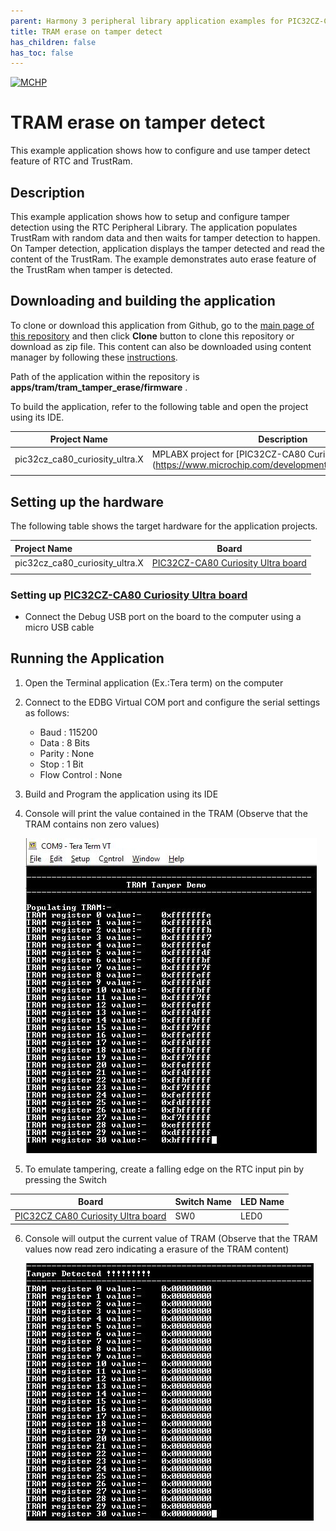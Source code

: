 ```yaml
---
parent: Harmony 3 peripheral library application examples for PIC32CZ-CA80 family
title: TRAM erase on tamper detect 
has_children: false
has_toc: false
---
```


[![MCHP](https://www.microchip.com/ResourcePackages/Microchip/assets/dist/images/logo.png)](https://www.microchip.com)

# TRAM erase on tamper detect

This example application shows how to configure and use tamper detect feature of RTC and TrustRam.

## Description

This example application shows how to setup and configure tamper detection using the RTC Peripheral Library. The application populates TrustRam with random data and then waits for tamper detection to happen. On Tamper detection, application displays the tamper detected and read the content of the TrustRam. The example demonstrates auto erase feature of the TrustRam when tamper is detected.

## Downloading and building the application

To clone or download this application from Github, go to the [main page of this repository](https://github.com/Microchip-MPLAB-Harmony/csp_apps_pic32cz_ca) and then click **Clone** button to clone this repository or download as zip file.
This content can also be downloaded using content manager by following these [instructions](https://github.com/Microchip-MPLAB-Harmony/contentmanager/wiki).

Path of the application within the repository is **apps/tram/tram_tamper_erase/firmware** .

To build the application, refer to the following table and open the project using its IDE.

| Project Name      | Description                                    |
| ----------------- | ---------------------------------------------- |
| pic32cz_ca80_curiosity_ultra.X  | MPLABX project for [PIC32CZ-CA80 Curiosity Ultra board](https://www.microchip.com/developmenttools/ProductDetails/ |
|||

## Setting up the hardware

The following table shows the target hardware for the application projects.

| Project Name| Board|
|:---------|:---------:|
| pic32cz_ca80_curiosity_ultra.X    | [PIC32CZ-CA80 Curiosity Ultra board](https://www.microchip.com/developmenttools/ProductDetails/)|
|||

### Setting up [PIC32CZ-CA80 Curiosity Ultra board](https://www.microchip.com/developmenttools/ProductDetails/)

- Connect the Debug USB port on the board to the computer using a micro USB cable

## Running the Application

1. Open the Terminal application (Ex.:Tera term) on the computer
2. Connect to the EDBG Virtual COM port and configure the serial settings as follows:
    - Baud : 115200
    - Data : 8 Bits
    - Parity : None
    - Stop : 1 Bit
    - Flow Control : None
3. Build and Program the application using its IDE
4. Console will print the value contained in the TRAM (Observe that the TRAM contains non zero values)

    ![output_1](images/output_tram_tamper_erase_1.png)

5. To emulate tampering, create a falling edge on the RTC input pin by pressing the Switch

| Board      | Switch Name | LED Name |
| ---------- | ---------| ------------|
| [PIC32CZ CA80 Curiosity Ultra board]()    | SW0 | LED0 |

6. Console will output the current value of TRAM (Observe that the TRAM values now read zero indicating a erasure of the TRAM content)

    ![output_2](images/output_tram_tamper_erase_2.png)